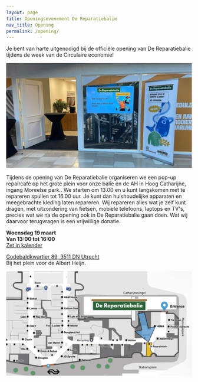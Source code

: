 ```yaml
---
layout: page
title: Openingsevenement De Reparatiebalie
nav_title: Opening
permalink: /opening/
---
```


Je bent van harte uitgenodigd bij de officiële opening van De Reparatiebalie tijdens de week van de Circulaire economie!

<img src="/assets/open_deur.jpeg" alt="Deuren open" />

Tijdens de opening van De Reparatiebalie organiseren we een pop-up repaircafé op het grote plein voor onze balie en de AH in Hoog Catharijne, ingang Moreelse park.. We starten om 13.00 en u kunt langskomen met te repareren spullen tot 16.00 uur.
Je kunt dan huishoudelijke apparaten en meegebrachte kleding laten repareren. Wij repareren alles wat je zelf kunt dragen, met uitzondering van fietsen,
mobiele telefoons, laptops en TV's, precies wat we na de opening ook in De Reparatiebalie gaan doen. Wat wij daarvoor terugvragen is een vrijwillige donatie.

**Woensdag 19 maart**  
**Van 13:00 tot 16:00**  
[Zet in kalender](/assets/opening_uitnodiging.ics)

[Godebaldkwartier 89, 3511 DN Utrecht](https://maps.app.goo.gl/NNqvhNuKh5XBKmkT9)  
Bij het plein voor de Albert Heijn.  

![Plattegrond Hoog Catharijne](/assets/plattegrond_hc2.png)
